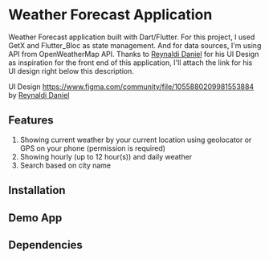 # Weather Forecast Application

Weather Forecast application built with Dart/Flutter. For this project, I used GetX and Flutter_Bloc as state management. And for data sources, I'm using API from OpenWeatherMap API. Thanks to [Reynaldi Daniel](https://www.figma.com/@heyrey) for his UI Design as inspiration for the front end of this application, I'll attach the link for his UI design right below this description.

UI Design https://www.figma.com/community/file/1055880209981553884 by [Reynaldi Daniel](https://www.figma.com/@heyrey)

## Features
1. Showing current weather by your current location using geolocator or GPS on your phone (permission is required)
2. Showing hourly (up to 12 hour(s)) and daily weather
3. Search based on city name

## Installation

## Demo App

## Dependencies

